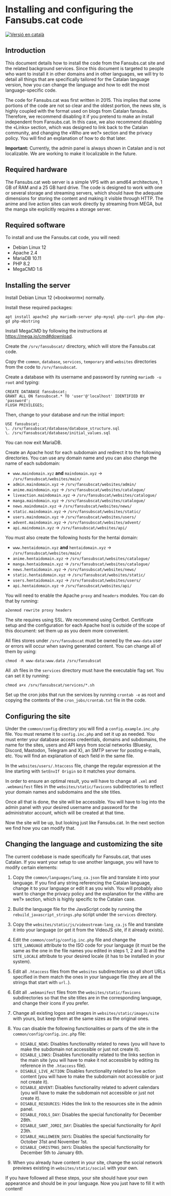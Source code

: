# Installing and configuring the Fansubs.cat code

[![Versió en català](https://img.shields.io/badge/Versi%C3%B3%20en%20catal%C3%A0%20disponible%20aqu%C3%AD-blue.svg)](https://github.com/fansubscat/Fansubs.cat/blob/master/INSTALLING.md)

## Introduction

This document details how to install the code from the Fansubs.cat site and the related background services. Since this document is targeted to people who want to install it in other domains and in other languages, we will try to detail all things that are specifically tailored for the Catalan language version, how you can change the language and how to edit the most language-specific code.

The code for Fansubs.cat was first written in 2015. This implies that some portions of the code are not so clear and the oldest portion, the news site, is highly coupled with the format used on blogs from Catalan fansubs. Therefore, we recommend disabling it if you pretend to make an install independent from Fansubs.cat. In this case, we also recommend disabling the «Links» section, which was designed to link back to the Catalan community, and changing the «Who are we?» section and the privacy policy. You will find an explanation of how to do that later.

**Important:** Currently, the admin panel is always shown in Catalan and is not localizable. We are working to make it localizable in the future.

## Required hardware

The Fansubs.cat web server is a simple VPS with an amd64 architecture, 1 GB of RAM and a 25 GB hard drive. The code is designed to work with one or several storage and streaming servers, which should have the adequate dimensions for storing the content and making it visible through HTTP. The anime and live action sites can work directly by streaming from MEGA, but the manga site explicitly requires a storage server.

## Required software

To install and use the Fansubs.cat code, you will need:
- Debian Linux 12
- Apache 2.4
- MariaDB 10.11
- PHP 8.2
- MegaCMD 1.6

## Installing the server

Install Debian Linux 12 («bookworm») normally.

Install these required packages:

	apt install apache2 php mariadb-server php-mysql php-curl php-dom php-gd php-mbstring
	
Install MegaCMD by following the instructions at https://mega.io/cmd#download.

Create the `/srv/fansubscat/` directory, which will store the Fansubs.cat code.

Copy the `common`, `database`, `services`, `temporary` and `websites` directories from the code to `/srv/fansubscat`.

Create a database with its username and password by running `mariadb -u root` and typing:

	CREATE DATABASE fansubscat;
	GRANT ALL ON fansubscat.* TO 'user'@'localhost' IDENTIFIED BY 'password';
	FLUSH PRIVILEGES;

Then, change to your database and run the initial import:

	USE fansubscat;
	\. /srv/fansubscat/database/database_structure.sql
	\. /srv/fansubscat/database/initial_values.sql

You can now exit MariaDB.

Create an Apache host for each subdomain and redirect it to the following directories. You can use any domain name and you can also change the name of each subdomain:

* `www.maindomain.xyz` **and** `maindomain.xyz` -> `/srv/fansubscat/websites/main/`
* `admin.maindomain.xyz` -> `/srv/fansubscat/websites/admin/`
* `anime.maindomain.xyz` -> `/srv/fansubscat/websites/catalogue/`
* `liveaction.maindomain.xyz` -> `/srv/fansubscat/websites/catalogue/`
* `manga.maindomain.xyz` -> `/srv/fansubscat/websites/catalogue/`
* `news.maindomain.xyz` -> `/srv/fansubscat/websites/news/`
* `static.maindomain.xyz` -> `/srv/fansubscat/websites/static/`
* `users.maindomain.xyz` -> `/srv/fansubscat/websites/users/`
* `advent.maindomain.xyz` -> `/srv/fansubscat/websites/advent/`
* `api.maindomain.xyz` -> `/srv/fansubscat/websites/api/`

You must also create the following hosts for the hentai domain:

* `www.hentaidomain.xyz` **and** `hentaidomain.xyz` -> `/srv/fansubscat/websites/main/`
* `anime.hentaidomain.xyz` -> `/srv/fansubscat/websites/catalogue/`
* `manga.hentaidomain.xyz` -> `/srv/fansubscat/websites/catalogue/`
* `news.hentaidomain.xyz` -> `/srv/fansubscat/websites/news/`
* `static.hentaidomain.xyz` -> `/srv/fansubscat/websites/static/`
* `users.hentaidomain.xyz` -> `/srv/fansubscat/websites/users/`
* `api.hentaidomain.xyz` -> `/srv/fansubscat/websites/api/`

You will need to enable the Apache `proxy` and `headers` modules. You can do that by running:

	a2enmod rewrite proxy headers
	
The site requires using SSL. We recommend using Certbot. Certificate setup and the configuration for each Apache host is outside of the scope of this document: set them up as you deem more convenient.

All files stores under `/srv/fansubscat` must be owned by the `www-data` user or errors will occur when saving generated content. You can change all of them by using:

	chmod -R www-data:www.data /srv/fansubscat
	
All .sh files in the `services` directory must have the executable flag set. You can set it by running:

	chmod a+x /srv/fansubscat/services/*.sh
	
Set up the cron jobs that run the services by running `crontab -e` as root and copying the contents of the `cron_jobs/crontab.txt` file in the code.

## Configuring the site

Under the `common/config` directory you will find a `config.example.inc.php` file. You must rename it to `config.inc.php` and set it up as needed. You must enter your database access credentials, domains and subdomains, the name for the sites, users and API keys from social networks (Bluesky, Discord, Mastodon, Telegram and X), an SMTP server for posting e-mails, etc. You will find an explanation of each field in the same file.

In the `websites/users/.htaccess` file, change the regular expression at the line starting with `SetEnvIf Origin` so it matches your domains.

In order to ensure an optimal result, you will have to change all `.xml` and `.webmanifest` files in the `websites/static/favicons` subdirectories to reflect your domain names and subdomains and the site titles.

Once all that is done, the site will be accessible. You will have to log into the admin panel with your desired username and password for the administrator account, which will be created at that time.

Now the site will be up, but looking just like Fansubs.cat. In the next section we find how you can modify that.

## Changing the language and customizing the site

The current codebase is made specifically for Fansubs.cat, that uses Catalan. If you want your setup to use another language, you will have to modify certain elements:

1) Copy the `common/languages/lang_ca.json` file and translate it into your language. If you find any string referencing the Catalan language, change it to your language or edit it as you wish. You will probably also want to change the privacy policy and the explanation for the «Who are we?» section, which is highly specific to the Catalan case.

2) Build the language file for the JavaScript code by running the `rebuild_javascript_strings.php` script under the `services` directory.

3) Copy the `websites/static/js/videostream-lang_ca.js` file and translate it into your language (or get it from the VideoJS site, if it already exists).

4) Edit the `common/config/config.inc.php` file and change the `SITE_LANGUAGE` attribute to the ISO code for your language (it must be the same as the one in the file names you edited in steps 1, 2 and 3) and the `SITE_LOCALE` attribute to your desired locale (it has to be installed in your system).

5) Edit all `.htaccess` files from the `websites` subdirectories so all short URLs specified in them match the ones in your language file (they are all the strings that start with `url.`).

6) Edit all `.webmanifest` files from the `websites/static/favicons` subdirectories so that the site titles are in the corresponding language, and change their icons if you prefer.

7) Change all existing logos and images in `websites/static/images/site` with yours, but keep them at the same sizes as the original ones.

8) You can disable the following functionalities or parts of the site in the `common/config/config.inc.php` file:
	* `DISABLE_NEWS`: Disables functionality related to news (you will have to make the subdomain not accessible or just not create it).
	* `DISABLE_LINKS`: Disables functionality related to the links section in the main site (you will have to make it not accessible by editing its reference in the `.htaccess` file).
	* `DISABLE_LIVE_ACTION`: Disables functionality related to live action content (you will have to make the subdomain not accessible or just not create it).
	* `DISABLE_ADVENT`: Disables functionality related to advent calendars (you will have to make the subdomain not accessible or just not create it).
	* `DISABLE_RESOURCES`: Hides the link to the resources site in the admin panel.
	* `DISABLE_FOOLS_DAY`: Disables the special functionality for December 28th.
	* `DISABLE_SANT_JORDI_DAY`: Disables the special functionality for April 23th.
	* `DISABLE_HALLOWEEN_DAYS`: Disables the special functionality for October 31st and November 1st.
	* `DISABLE_CHRISTMAS_DAYS`: Disables the special functionality for December 5th to January 6th.

9) When you already have content in your site, change the social network previews existing in `websites/static/social` with your own.

If you have followed all these steps, your site should have your own appearance and should be in your language. Now you just have to fill it with content!
